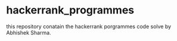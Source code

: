 # hackerrank_programmes
this repository conatain the hackerrank porgrammes code solve by Abhishek Sharma.
